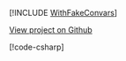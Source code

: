 [!INCLUDE [WithFakeConvars](../../examples/WithFakeConvars/README.md)]

<a href="https://github.com/roflmuffin/CounterStrikeSharp/tree/main/examples/WithFakeConvars" class="btn btn-secondary">View project on Github <i class="bi bi-github"></i></a>

[!code-csharp[](../../examples/WithFakeConvars/WithFakeConvarsPlugin.cs)]